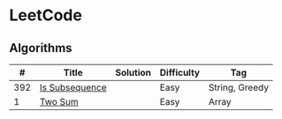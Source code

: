 # LeetCode

## Algorithms

| # | Title | Solution | Difficulty | Tag |
| --- | --- | --- | --- | --- |
| 392 | [Is Subsequence](https://leetcode.com/problems/is-subsequence/) | | Easy | String, Greedy |
| 1 | [Two Sum](https://leetcode.com/problems/two-sum/)| | Easy | Array |
